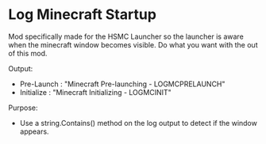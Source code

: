 # Log Minecraft Startup

Mod specifically made for the HSMC Launcher so the launcher is aware when the minecraft window becomes visible. Do what you want with the out of this mod.

Output:
- Pre-Launch : "Minecraft Pre-launching - LOGMCPRELAUNCH"
- Initialize : "Minecraft Initializing - LOGMCINIT"

Purpose:
- Use a string.Contains() method on the log output to detect if the window appears.